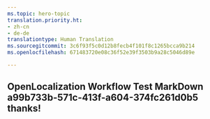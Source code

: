 ```yaml
---
ms.topic: hero-topic
translation.priority.ht:
- zh-cn
- de-de
translationtype: Human Translation
ms.sourcegitcommit: 3c6f93f5c0d12b8fecb4f101f8c1265bcca9b214
ms.openlocfilehash: 671483720e08c36f52e39f3503b9a28c5046d89e

---
```

## OpenLocalization Workflow Test MarkDown a99b733b-571c-413f-a604-374fc261d0b5 thanks!



<!--HONumber=Sep16_HO1-->


